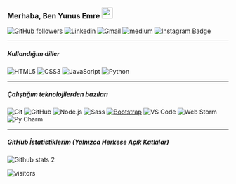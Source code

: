 ### Merhaba, Ben Yunus Emre  <a href="https://www.yunusacar.com/"><img src="https://media.giphy.com/media/hvRJCLFzcasrR4ia7z/giphy.gif" width="25px"></a>



 
[![GitHub followers](https://img.shields.io/github/followers/yunus-emreee67.svg?style=social&label=Follow&maxAge=2592000)](https://github.com/yunus-emreee67?tab=followers)
[![Linkedin](https://img.shields.io/badge/-LinkedIn-blue?style=flat&logo=Linkedin&logoColor=white)](https://www.linkedin.com/in/yunus-emre-acar/)
[![Gmail](https://img.shields.io/badge/-gmail-c14438?style=flat&logo=gmail&logoColor=white)](mailto:yunus3emre4@outlook.com)
[![medium](https://aleen42.github.io/badges/src/medium.svg)](https://medium.com/@yunus3mre4)
[![Instagram Badge](https://img.shields.io/badge/-Instagram-C13584?style=flat-quare&labelColor=C13584&logo=instagram&logoColor=white&link=link)](https://www.instagram.com/yunus_emreee67/) 
<hr/>

##### Kullandığım diller

![HTML5](https://img.shields.io/badge/-HTML5-222222?style=flat&logo=html5)
![CSS3](https://img.shields.io/badge/-CSS3-222222?style=flat&logo=css3)
![JavaScript](https://img.shields.io/badge/-JavaScript-222222?style=flat&logo=javascript)
![Python](https://img.shields.io/badge/-Python-222222?style=flat&logo=python)
<hr/>

##### Çalıştığım teknolojilerden bazıları

![Git](https://img.shields.io/badge/-Git-222222?style=flat&logo=git&logoColor=F05032)
![GitHub](https://img.shields.io/badge/-GitHub-222222?style=flat&logo=github&logoColor=181717)
![Node.js](https://img.shields.io/badge/-Node.js-222222?style=flat&logo=node.js&logoColor=339933)
![Sass](https://img.shields.io/badge/-Sass-%23CC6699?style=flat&logo=sass&logoColor=ffffff)
[![Bootstrap](https://img.shields.io/badge/-Bootstrap-563D7C?style=flat&logo=bootstrap&link=https://github.com/mehmeteyupoglu/)](https://github.com/mehmeteyupoglu/)
![VS Code](http://img.shields.io/badge/-VS%20Code-007ACC?style=flat&logo=visual-studio-code&logoColor=ffffff)
![Web Storm](http://img.shields.io/badge/-WebStorm-007ACC?style=flat&logo=webstorm&logoColor=ffffff)
![Py Charm](http://img.shields.io/badge/-PyCharm-FCF84A?style=flat&logo=pycharm&logoColor=ffffff)
<hr/>

##### GitHub İstatistiklerim (Yalnızca Herkese Açık Katkılar)

![Github stats 2](https://github-readme-stats.vercel.app/api?username=yunus-emreee67&show_icons=true&title_color=fff&icon_color=79ff97&text_color=9f9f9f&bg_color=151515)


![visitors](https://visitor-badge.laobi.icu/badge?page_id=yunus-emreee67)

